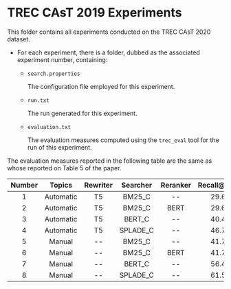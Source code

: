 # TREC CAsT 2019 Experiments

This folder contains all experiments conducted on the TREC CAsT 2020 dataset.

- For each experiment, there is a folder, dubbed as the associated experiment number, containing:

  * `search.properties`

    The configuration file employed for this experiment.

  * `run.txt`

    The run generated for this experiment.

  * `evaluation.txt`

    The evaluation measures computed using the `trec_eval` tool for the run of this experiment.


The evaluation measures reported in the following table are the same as whose reported on Table 5 of the paper.

| Number |  Topics   | Rewriter | Searcher | Reranker | Recall@100 | MRR  | NDCG@3 | NDCG@10 |
|:------:|:---------:|:--------:|:--------:|:--------:|:----------:|:----:|:------:|:-------:|
|   1    | Automatic |    T5    |  BM25_C  |    --    |    29.6    | 26.9 |  16.9  |  18.0   |
|   2    | Automatic |    T5    |  BM25_C  |   BERT   |    29.6    | 43.8 |  31.3  |  29.5   |
|   3    | Automatic |    T5    |  BERT_C  |    --    |    40.4    | 34.2 |  23.6  |  23.5   |
|   4    | Automatic |    T5    | SPLADE_C |    --    |    46.7    | 45.6 |  35.1  |  32.7   |
|   5    |  Manual   |    --    |  BM25_C  |    --    |    41.7    | 40.3 |  25.8  |  26.0   |
|   6    |  Manual   |    --    |  BM25_C  |   BERT   |    41.7    | 58.4 |  43.7  |  40.7   |
|   7    |  Manual   |    --    |  BERT_C  |    --    |    56.4    | 50.8 |  35.6  |  34.7   |
|   8    |  Manual   |    --    | SPLADE_C |    --    |    61.5    | 62.4 |  47.8  |  44.9   |